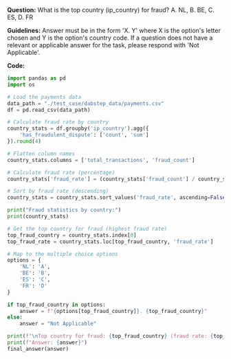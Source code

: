 **Question:** What is the top country (ip_country) for fraud? A. NL, B. BE, C. ES, D. FR

**Guidelines:** Answer must be in the form 'X. Y' where X is the option's letter chosen and Y is the option's country code. If a question does not have a relevant or applicable answer for the task, please respond with 'Not Applicable'.

**Code:**
```py
import pandas as pd
import os

# Load the payments data
data_path = "./test_case/dabstep_data/payments.csv"
df = pd.read_csv(data_path)

# Calculate fraud rate by country
country_stats = df.groupby('ip_country').agg({
    'has_fraudulent_dispute': ['count', 'sum']
}).round(4)

# Flatten column names
country_stats.columns = ['total_transactions', 'fraud_count']

# Calculate fraud rate (percentage)
country_stats['fraud_rate'] = (country_stats['fraud_count'] / country_stats['total_transactions'] * 100).round(4)

# Sort by fraud rate (descending)
country_stats = country_stats.sort_values('fraud_rate', ascending=False)

print("Fraud statistics by country:")
print(country_stats)

# Get the top country for fraud (highest fraud rate)
top_fraud_country = country_stats.index[0]
top_fraud_rate = country_stats.loc[top_fraud_country, 'fraud_rate']

# Map to the multiple choice options
options = {
    'NL': 'A',
    'BE': 'B', 
    'ES': 'C',
    'FR': 'D'
}

if top_fraud_country in options:
    answer = f"{options[top_fraud_country]}. {top_fraud_country}"
else:
    answer = "Not Applicable"

print(f"\nTop country for fraud: {top_fraud_country} (fraud rate: {top_fraud_rate}%)")
print(f"Answer: {answer}")
final_answer(answer)
```
